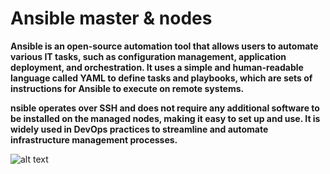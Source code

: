 # Ansible master & nodes
**Ansible is an open-source automation tool that allows users to automate various IT tasks, such as configuration management, application deployment, and orchestration. It uses a simple and human-readable language called YAML to define tasks and playbooks, which are sets of instructions for Ansible to execute on remote systems.**

**nsible operates over SSH and does not require any additional software to be installed on the managed nodes, making it easy to set up and use. It is widely used in DevOps practices to streamline and automate infrastructure management processes.**

![alt text](https://www.devopsschool.com/blog/wp-content/uploads/2019/07/Understanding-Ansible-Architecture-using-diagram1.png)

